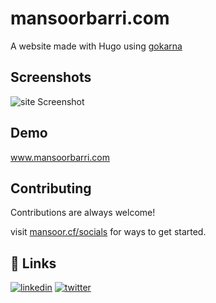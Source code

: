 # mansoorbarri.com
A website made with Hugo using [gokarna](https://github.com/526avijitgupta/gokarna)

## Screenshots

![site Screenshot](https://raw.githubusercontent.com/mansoorbarri/mansoor.github.io/master/image.png)


## Demo

www.mansoorbarri.com


## Contributing

Contributions are always welcome!

visit [mansoor.cf/socials](https://www.mansoorbarri.com/) for ways to get started.

## 🔗 Links
[![linkedin](https://img.shields.io/badge/linkedin-0A66C2?style=for-the-badge&logo=linkedin&logoColor=white)](https://www.mansoorbarri.com/linkedin)
[![twitter](https://img.shields.io/badge/twitter-1DA1F2?style=for-the-badge&logo=twitter&logoColor=white)](https://twitter.com/mansoorbarri)

